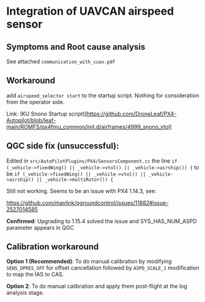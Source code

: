 # Integration of UAVCAN airspeed sensor

## Symptoms and Root cause analysis
See attached `communication_with_cuav.pdf` 

## Workaround
add `airspeed_selector start` to the startup script. Nothing for consideration from the operator side.

Link: (KU Snono Startup script)[https://github.com/DroneLeaf/PX4-Autopilot/blob/leaf-main/ROMFS/px4fmu_common/init.d/airframes/4999_snono_vtol]

## QGC side fix (unsuccessful):
Edited in `src/AutoPilotPlugins/PX4/SensorsComponent.cc` the line `if (_vehicle->fixedWing() || _vehicle->vtol() || _vehicle->airship()) {` to be `if (_vehicle->fixedWing() || _vehicle->vtol() || _vehicle->airship() || _vehicle->multiRotor()) {`

Still not working. Seems to be an issue with PX4 1.14.3, see:

https://github.com/mavlink/qgroundcontrol/issues/11882#issue-2527014585

**Confirmed**: Upgrading to 1.15.4 solved the issue and SYS_HAS_NUM_ASPD parameter appears in QGC

## Calibration workaround
**Option 1 (Recommended)**: To do manual calibration by modifying `SENS_DPRES_OFF` for offset cancellation followed by `ASPD_SCALE_1` modification to map the IAS to CAS.

**Option 2**: To do manual calibration and apply them post-flight at the log analysis stage.
